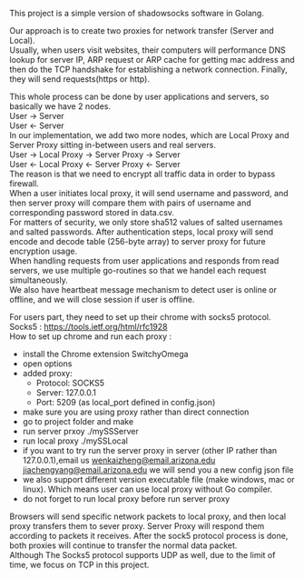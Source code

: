 This project is a simple version of shadowsocks software in Golang.  

Our approach is to create two proxies for network transfer (Server and Local).  
Usually, when users visit websites, their computers will performance DNS lookup for server IP, 
ARP request or ARP cache for getting mac address and then do the TCP handshake for establishing a network connection. 
Finally, they will send requests(https or http).  

This whole process can be done by user applications and servers, so basically we have 2 nodes.   
User -> Server   
User <- Server   
In our implementation, we add two more nodes, which are Local Proxy and Server Proxy sitting in-between users and real servers.    
User -> Local Proxy -> Server Proxy -> Server   
User <- Local Proxy <- Server Proxy <- Server   
The reason is that we need to encrypt all traffic data in order to bypass firewall.   
When a user initiates local proxy, it will send username and password, and then server proxy will compare them with pairs of username and corresponding password stored in data.csv.  
For matters of security, we only store sha512 values of salted usernames and salted passwords.
After authentication steps, local proxy will send encode and decode table (256-byte array) to server proxy for future encryption usage.   
When handling requests from user applications and responds from read servers, we use multiple go-routines so that we handel each request simultaneously.  
We also have heartbeat message mechanism to detect user is online or offline, and we will close session if user is offline.

For users part, they need to set up their chrome with socks5 protocol.   
Socks5 : https://tools.ietf.org/html/rfc1928  
How to set up chrome and run each proxy :   
- install the Chrome extension SwitchyOmega  
- open options  
- added proxy:
  - Protocol: SOCKS5 
  - Server: 127.0.0.1
  - Port: 5209 (as local_port defined in config.json)  
- make sure you are using proxy rather than direct connection
- go to project folder and make
- run server prxoy ./mySSServer
- run local proxy ./mySSLocal
- if you want to try run the server proxy in server (other IP rather than 127.0.0.1),email us
  wenkaizheng@email.arizona.edu
  jiachengyang@email.arizona.edu
  we will send you a new config json file
- we also support different version executable file (make windows, mac or linux). Which means user can use local proxy without Go compiler.
- do not forget to run local proxy before run server proxy

Browsers will send specific network packets to local proxy, and then local proxy transfers them to sever proxy.
 Server Proxy will respond them according to packets it receives. 
 After the sock5 protocol process is done, both proxies will continue to transfer the normal data packet.   
Although The Socks5 protocol supports UDP as well, due to the limit of time,  we focus on TCP in this project.   

